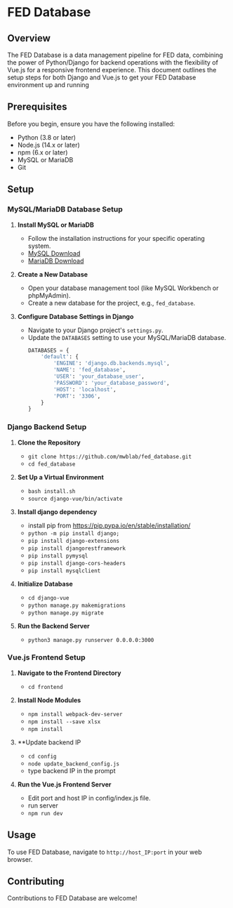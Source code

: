 # FED Database

## Overview
The FED Database is a data management pipeline for FED data, combining the power of Python/Django for backend operations with the flexibility of Vue.js for a responsive frontend experience. This document outlines the setup steps for both Django and Vue.js to get your FED Database environment up and running

## Prerequisites
Before you begin, ensure you have the following installed:
- Python (3.8 or later)
- Node.js (14.x or later)
- npm (6.x or later)
- MySQL or MariaDB
- Git

## Setup

### MySQL/MariaDB Database Setup

1. **Install MySQL or MariaDB**
   - Follow the installation instructions for your specific operating system.
   - [MySQL Download](https://dev.mysql.com/downloads/mysql/)
   - [MariaDB Download](https://mariadb.org/download/)

2. **Create a New Database**
   - Open your database management tool (like MySQL Workbench or phpMyAdmin).
   - Create a new database for the project, e.g., `fed_database`.

3. **Configure Database Settings in Django**
   - Navigate to your Django project's `settings.py`.
   - Update the `DATABASES` setting to use your MySQL/MariaDB database.
     ```python
     DATABASES = {
         'default': {
             'ENGINE': 'django.db.backends.mysql',
             'NAME': 'fed_database',
             'USER': 'your_database_user',
             'PASSWORD': 'your_database_password',
             'HOST': 'localhost',
             'PORT': '3306',
         }
     }
     ```

### Django Backend Setup

1. **Clone the Repository**
   - `git clone https://github.com/mwblab/fed_database.git`
   - `cd fed_database`

2. **Set Up a Virtual Environment** 
   - `bash install.sh`
   - `source django-vue/bin/activate`

3. **Install django dependency** 
   - install pip from https://pip.pypa.io/en/stable/installation/ 
   - `python -m pip install django;`
   - `pip install django-extensions`
   - `pip install djangorestframework`
   - `pip install pymysql`
   - `pip install django-cors-headers`
   - `pip install mysqlclient`

4. **Initialize Database**
   - `cd django-vue`
   - `python manage.py makemigrations`
   - `python manage.py migrate`

5. **Run the Backend Server**
   - `python3 manage.py runserver 0.0.0.0:3000`

### Vue.js Frontend Setup

1. **Navigate to the Frontend Directory**
   - `cd frontend`

2. **Install Node Modules**
   - `npm install webpack-dev-server`
   - `npm install --save xlsx`
   - `npm install` 

3. **Update backend IP
   - `cd config`
   - `node update_backend_config.js`
   - type backend IP in the prompt

4. **Run the Vue.js Frontend Server**
   - Edit port and host IP in config/index.js file.
   - run server
   - `npm run dev`

## Usage

To use FED Database, navigate to `http://host_IP:port` in your web browser.

## Contributing
Contributions to FED Database are welcome! 


